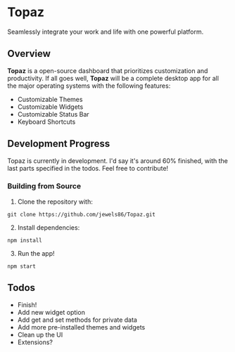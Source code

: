 # Topaz
Seamlessly integrate your work and life with one powerful platform.

## Overview
**Topaz** is a open-source dashboard that prioritizes customization and productivity. 
If all goes well, **Topaz** will be a complete desktop app for all the major operating systems with the following features:
- Customizable Themes
- Customizable Widgets
- Customizable Status Bar
- Keyboard Shortcuts

## Development Progress
Topaz is currently in development. I'd say it's around 60% finished, with the last parts specified in the todos.
Feel free to contribute!

### Building from Source
1. Clone the repository with:
```
git clone https://github.com/jewels86/Topaz.git
```
2. Install dependencies:
```
npm install
```
3. Run the app!
```
npm start
```

## Todos
- Finish!
- Add new widget option
- Add get and set methods for private data
- Add more pre-installed themes and widgets
- Clean up the UI
- Extensions?